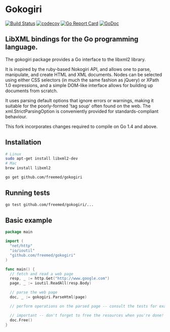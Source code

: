 Gokogiri
========
[![Build Status](https://travis-ci.org/freemed/gokogiri.svg?branch=master)](https://travis-ci.org/freemed/gokogiri)
[![codecov](https://codecov.io/gh/freemed/gokogiri/branch/master/graph/badge.svg)](https://codecov.io/gh/freemed/gokogiri)
[![Go Report Card](https://goreportcard.com/badge/github.com/freemed/gokogiri)](https://goreportcard.com/report/github.com/freemed/gokogiri)
[![GoDoc](https://godoc.org/github.com/freemed/gokogiri?status.svg)](https://godoc.org/github.com/freemed/gokogiri)

LibXML bindings for the Go programming language.
------------------------------------------------
The gokogiri package provides a Go interface to the libxml2 library.

It is inspired by the ruby-based Nokogiri API, and allows one to parse, manipulate, and create HTML and XML documents. Nodes can be selected using either CSS selectors (in much the same fashion as jQuery) or XPath 1.0 expressions, and a simple DOM-like interface allows for building up documents from scratch.

It uses parsing default options that ignore errors or warnings, making it suitable for the poorly-formed 'tag soup' often found on the web. The xml.StrictParsingOption is conveniently provided for standards-compliant behaviour.

This fork incorporates changes required to compile on Go 1.4 and above.

## Installation

```bash
# Linux
sudo apt-get install libxml2-dev
# Mac
brew install libxml2

go get github.com/freemed/gokogiri
```

## Running tests

```bash
go test github.com/freemed/gokogiri/...
```

## Basic example

```go
package main

import (
  "net/http"
  "io/ioutil"
  "github.com/freemed/gokogiri"
)

func main() {
  // fetch and read a web page
  resp, _ := http.Get("http://www.google.com")
  page, _ := ioutil.ReadAll(resp.Body)

  // parse the web page
  doc, _ := gokogiri.ParseHtml(page)

  // perform operations on the parsed page -- consult the tests for examples

  // important -- don't forget to free the resources when you're done!
  doc.Free()
}
```
